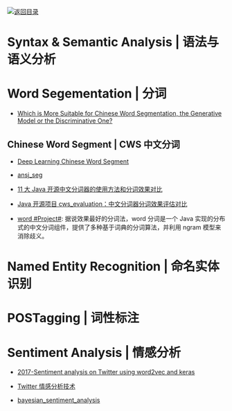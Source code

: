 [![返回目录](https://user-images.githubusercontent.com/5803001/38079637-ff0abcf0-3371-11e8-9b76-ad651620afc7.jpg)](https://github.com/wxyyxc1992/Awesome-Lists)

# Syntax & Semantic Analysis | 语法与语义分析

# Word Segementation | 分词

- [Which is More Suitable for Chinese Word Segmentation, the Generative Model or the Discriminative One? ](http://aclweb.org/anthology//Y/Y09/Y09-2047.pdf)

## Chinese Word Segment | CWS 中文分词

- [Deep Learning Chinese Word Segment](https://github.com/koth/kcws)

- [ansj_seg](https://github.com/NLPchina/ansj_seg)

- [11 大 Java 开源中文分词器的使用方法和分词效果对比](http://my.oschina.net/apdplat/blog/412921)

- [Java 开源项目 cws_evaluation：中文分词器分词效果评估对比](https://github.com/ysc/cws_evaluation)

- [word #Project#](https://github.com/ysc/word): 据说效果最好的分词法，word 分词是一个 Java 实现的分布式的中文分词组件，提供了多种基于词典的分词算法，并利用 ngram 模型来消除歧义。

# Named Entity Recognition | 命名实体识别

# POSTagging | 词性标注

# Sentiment Analysis | 情感分析

- [2017-Sentiment analysis on Twitter using word2vec and keras](https://parg.co/baA)

- [Twitter 情感分析技术](http://www.infoq.com/cn/news/2015/12/Twitter-api-notion)

- [bayesian_sentiment_analysis](https://github.com/kennycason/bayesian_sentiment_analysis)
